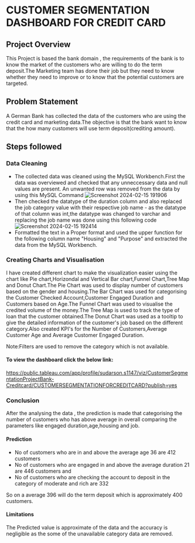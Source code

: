 # CUSTOMER SEGMENTATION DASHBOARD FOR CREDIT CARD
## Project Overview
This Project is based the bank domain , the requirements of the bank is to know the market of the customers who are willing to do the term deposit.The Marketing team has done their job but they need to know whether they need to improve or to know that the potential customers are targeted.
## Problem Statement 
A German Bank has collected the data of the customers who are using the credit card and marketing data.The objective is that the bank want to know that the how many customers will use term deposit(crediting amount).

## Steps followed 
### Data Cleaning
- The collected data was cleaned using the MySQL Workbench.First the data was overviewed and checked that any unneccessary data and null values are present. An unwanted row was removed from the data by using this MySQL Command 
![Screenshot 2024-02-15 191906](https://github.com/Sudarson-analyst/Tableau_Public-Project-/assets/159156381/6a8f3827-8171-4ecd-b492-7b266fe9aa8a)
- Then checked the datatype of the duration column and also replaced the job category value with their respective job name - as the datatype of that column was int,the datatype was changed to varchar and replacing the job name was done using this following code
![Screenshot 2024-02-15 192414](https://github.com/Sudarson-analyst/Tableau_Public-Project-/assets/159156381/6356c017-687d-46b3-b306-cf476c4c2229)
- Formatted the text in a Proper format and used the upper function for the following column name "Housing" and "Purpose" and extracted the data from the MySQL Workbench.

### Creating Charts and Visualisation
I have created different chart to make the visualization easier using the chart like Pie chart,Horizondal and Vertical Bar chart,Funnel Chart,Tree Map and Donut Chart.The Pie Chart was used to display number of customers based on the gender and housing.The Bar Chart was used for categorising the Customer Checked Account,Customer Engaged Duration and Customers based on Age.The Funnel Chart was used to visualise the credited volume of the money.The Tree Map is used to track the type of loan that the customer obtained.The Donut Chart was used as a tooltip to give the detailed information of the customer's job based on the different category.Also created KPI's for the Number of Customers,Average Customer Age and Average Customer Engaged Duration.

Note:Filters are used to remove the category which is not available.

#### To view the dashboard click the below link:
https://public.tableau.com/app/profile/sudarson.s1147/viz/CustomerSegmentationProjectBank-Creditcard/CUSTOMERSEGMENTATIONFORCREDITCARD?publish=yes

### Conclusion
After the analysing the data , the prediction is made that categorising the number of customers who has above average in overall comparing the parameters like engaged duration,age,housing and job.
#### Prediction
- No of customers who are in and above the average age 36 are 412 customers
- No of customers who are engaged in and above the average duration 21 are 446 customers and
- No of customers who are checking the account to deposit in the category of moderate and rich are 332

So on a average 396 will do the term deposit which is approximately 400 customers.

#### Limitations
The Predicted value is approximate of the data and the accuracy is negligible as the some of the unavailable category data are removed.
